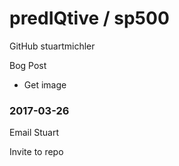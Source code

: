 # predIQtive / sp500





GitHub stuartmichler


Bog Post
* Get image

### 2017-03-26

Email Stuart

Invite to repo

